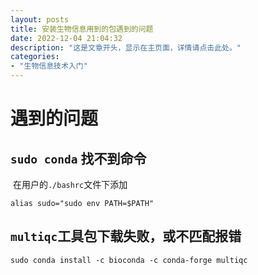 ```yaml
---
layout: posts
title: 安装生物信息用到的包遇到的问题
date: 2022-12-04 21:04:32
description: "这是文章开头，显示在主页面，详情请点击此处。"
categories: 
- "生物信息技术入门"
---
```



# 遇到的问题

## `sudo conda` 找不到命令 

​		在用户的`./bashrc`文件下添加

```shell
alias sudo="sudo env PATH=$PATH"
```



## `multiqc`工具包下载失败，或不匹配报错

```shell
sudo conda install -c bioconda -c conda-forge multiqc
```





